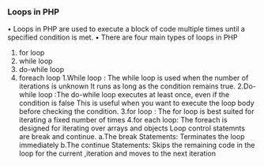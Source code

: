 ### Loops in PHP

• Loops in PHP are used to execute a block of code multiple times until a specified condition is met.
 • There are four main types of loops in PHP

1. for loop
2. while loop
3. do-while loop
4. foreach loop
   1.While loop : The while loop is used when the number of iterations is unknown It runs as long as the condition remains true.
   2.Do-while loop :The do-while loop executes at least once, even if the condition is false  This is useful when you want to execute the loop body before checking the condition.
   3.for loop : The for loop is best suited for iterating a fixed number of times
   4.for each loop: The foreach is designed for iterating over arrays and objects
   Loop control statemnts are break and continue.
   a.The break Statements:
   Terminates the loop immediately
   b.The continue Statements:
   Skips the remaining code in the loop for the current ,iteration and moves to the next iteration
